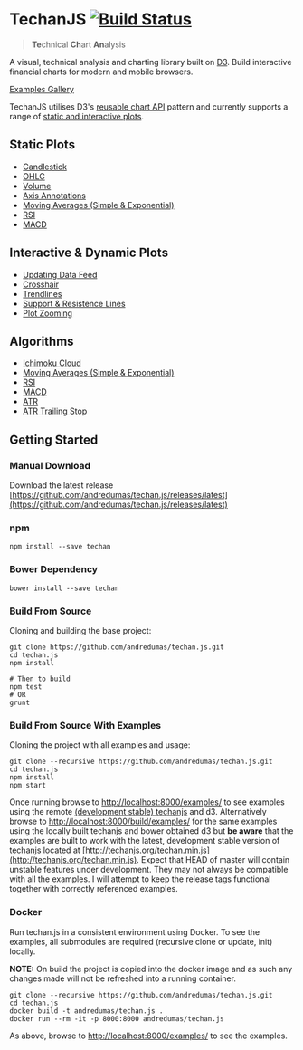 # TechanJS [![Build Status](https://travis-ci.org/andredumas/techan.js.svg?branch=master)](https://travis-ci.org/andredumas/techan.js)

> <strong>Te</strong>chnical <strong>Ch</strong>art <strong>An</strong>alysis

A visual, technical analysis and charting library built on [D3](https://github.com/mbostock/d3). Build interactive 
financial charts for modern and mobile browsers. 

[Examples Gallery](https://github.com/andredumas/techan.js/wiki/Gallery)

TechanJS utilises D3's [reusable chart API](http://bost.ocks.org/mike/chart/) pattern and currently supports a 
range of [static and interactive plots](http://bl.ocks.org/andredumas/edf630690c10b89be390).

## Static Plots

* [Candlestick](http://bl.ocks.org/andredumas/27c4a333b0e0813e093d)
* [OHLC](http://bl.ocks.org/andredumas/06ad3573c0053d0e1fc7)
* [Volume](http://bl.ocks.org/andredumas/f9cb47fa9e32ce34011a)
* [Axis Annotations](http://bl.ocks.org/andredumas/06d462978e089323a116)
* [Moving Averages (Simple & Exponential)](http://bl.ocks.org/andredumas/274b54b4d2c2ffa19fca)
* [RSI](http://bl.ocks.org/andredumas/6da267f1c51a13dea35b)
* [MACD](http://bl.ocks.org/andredumas/10d701ccb3b8b1e99878)

## Interactive & Dynamic Plots

* [Updating Data Feed](http://bl.ocks.org/andredumas/95f1f22130fb1a3a8181)
* [Crosshair](http://bl.ocks.org/andredumas/045f550b72ad46301130)
* [Trendlines](http://bl.ocks.org/andredumas/69f49097e9bb5c0c6e4d)
* [Support & Resistence Lines](http://bl.ocks.org/andredumas/10194a84a3e46fe127d4)
* [Plot Zooming](http://bl.ocks.org/andredumas/a48008ea8e2c832144db)

## Algorithms

* [Ichimoku Cloud](http://bl.ocks.org/andredumas/ef212e7c26d2b7ba5403)
* [Moving Averages (Simple & Exponential)](http://bl.ocks.org/andredumas/274b54b4d2c2ffa19fca)
* [RSI](http://bl.ocks.org/andredumas/6da267f1c51a13dea35b)
* [MACD](http://bl.ocks.org/andredumas/10d701ccb3b8b1e99878)
* [ATR](http://bl.ocks.org/andredumas/5cb069d5cc38397d6fc1)
* [ATR Trailing Stop](http://bl.ocks.org/andredumas/55cacf3a2a4881f0be66)

## Getting Started

### Manual Download

Download the latest release [https://github.com/andredumas/techan.js/releases/latest](https://github.com/andredumas/techan.js/releases/latest)

### npm

```
npm install --save techan
```

### Bower Dependency

```
bower install --save techan
```

### Build From Source

Cloning and building the base project:

```shell
git clone https://github.com/andredumas/techan.js.git
cd techan.js
npm install

# Then to build
npm test
# OR
grunt
```

### Build From Source With Examples

Cloning the project with all examples and usage:

```shell
git clone --recursive https://github.com/andredumas/techan.js.git
cd techan.js
npm install
npm start
```

Once running browse to [http://localhost:8000/examples/](http://localhost:8000/examples/) to see examples using the remote
[(development stable) techanjs](http://techanjs.org/techan.min.js) and d3. Alternatively browse to
[http://localhost:8000/build/examples/](http://localhost:8000/build/examples/) for the same examples using the locally
built techanjs and bower obtained d3 but **be aware** that the examples are built to work with the latest, development
stable version of techanjs located at [http://techanjs.org/techan.min.js](http://techanjs.org/techan.min.js). Expect that
HEAD of master will contain unstable features under development. They may not always be compatible with all
the examples. I will attempt to keep the release tags functional together with correctly referenced examples.

### Docker

Run techan.js in a consistent environment using Docker. To see the examples, all submodules are required (recursive 
clone or update, init) locally.

**NOTE:** On build the project is copied into the docker image and as such any changes made will not be refreshed into a
running container.


```shell
git clone --recursive https://github.com/andredumas/techan.js.git
cd techan.js
docker build -t andredumas/techan.js .
docker run --rm -it -p 8000:8000 andredumas/techan.js
```

As above, browse to [http://localhost:8000/examples/](http://localhost:8000/examples/) to see the examples.
